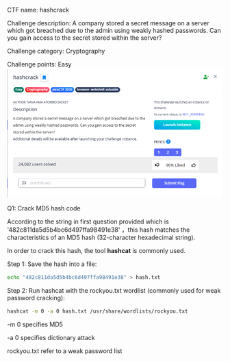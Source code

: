 CTF name: hashcrack

Challenge description:
A company stored a secret message on a server which got breached due to the admin using weakly hashed passwords. Can you gain access to the secret stored within the server?

Challenge category: Cryptography

Challenge points: Easy
![Image1](Description)

Q1: Crack MD5 hash code

According to the string in first question provided which is '482c811da5d5b4bc6d497ffa98491e38' ，this hash matches the characteristics of an MD5 hash (32-character hexadecimal string). 

In order to crack this hash, the tool **hashcat** is commonly used.  

Step 1: Save the hash into a file:

```bash
echo "482c811da5d5b4bc6d497ffa98491e38" > hash.txt
```

Step 2: Run hashcat with the rockyou.txt wordlist (commonly used for weak password cracking):

```bash
hashcat -m 0 -a 0 hash.txt /usr/share/wordlists/rockyou.txt
```

-m 0 specifies MD5

-a 0 specifies dictionary attack

rockyou.txt refer to a weak password list



